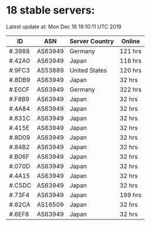 # 18 stable servers:

Latest update at: Mon Dec 16 18:10:11 UTC 2019

| ID | ASN | Server Country | Online |
| -- | --- | -------------- | ------ |
| #.3988 | AS63949 | Germany | 121 hrs |
| #.42A0 | AS63949 | Japan | 118 hrs |
| #.9FC3 | AS53889 | United States | 120 hrs |
| #.8DB9 | AS63949 | Japan | 32 hrs |
| #.E0CF | AS63949 | Germany | 322 hrs |
| #.F8B9 | AS63949 | Japan | 32 hrs |
| #.4A84 | AS63949 | Japan | 32 hrs |
| #.831C | AS63949 | Japan | 32 hrs |
| #.415E | AS63949 | Japan | 32 hrs |
| #.8D09 | AS63949 | Japan | 32 hrs |
| #.84B2 | AS63949 | Japan | 32 hrs |
| #.B06F | AS63949 | Japan | 32 hrs |
| #.070D | AS63949 | Japan | 32 hrs |
| #.4A15 | AS63949 | Japan | 32 hrs |
| #.C5DC | AS63949 | Japan | 32 hrs |
| #.73F4 | AS63949 | Japan | 199 hrs |
| #.82CA | AS16509 | Japan | 32 hrs |
| #.6EF8 | AS63949 | Japan | 32 hrs |

